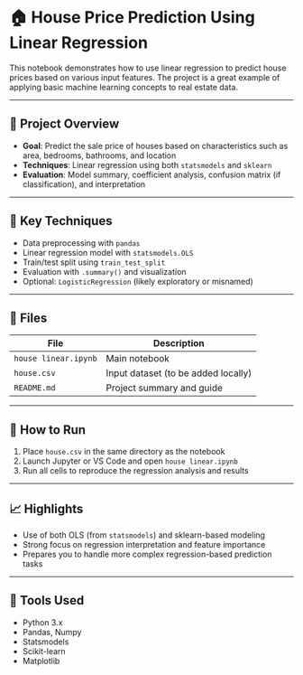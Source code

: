 # 🏠 House Price Prediction Using Linear Regression

This notebook demonstrates how to use linear regression to predict house prices based on various input features. The project is a great example of applying basic machine learning concepts to real estate data.

---

## 📌 Project Overview

- **Goal**: Predict the sale price of houses based on characteristics such as area, bedrooms, bathrooms, and location
- **Techniques**: Linear regression using both `statsmodels` and `sklearn`
- **Evaluation**: Model summary, coefficient analysis, confusion matrix (if classification), and interpretation

---

## 🧠 Key Techniques

- Data preprocessing with `pandas`
- Linear regression model with `statsmodels.OLS`
- Train/test split using `train_test_split`
- Evaluation with `.summary()` and visualization
- Optional: `LogisticRegression` (likely exploratory or misnamed)

---

## 📁 Files

| File                  | Description                        |
|-----------------------|------------------------------------|
| `house linear.ipynb`  | Main notebook                      |
| `house.csv`           | Input dataset (to be added locally)|
| `README.md`           | Project summary and guide          |

---

## 🚀 How to Run

1. Place `house.csv` in the same directory as the notebook
2. Launch Jupyter or VS Code and open `house linear.ipynb`
3. Run all cells to reproduce the regression analysis and results

---

## 📈 Highlights

- Use of both OLS (from `statsmodels`) and sklearn-based modeling
- Strong focus on regression interpretation and feature importance
- Prepares you to handle more complex regression-based prediction tasks

---

## 🧰 Tools Used

- Python 3.x
- Pandas, Numpy
- Statsmodels
- Scikit-learn
- Matplotlib
